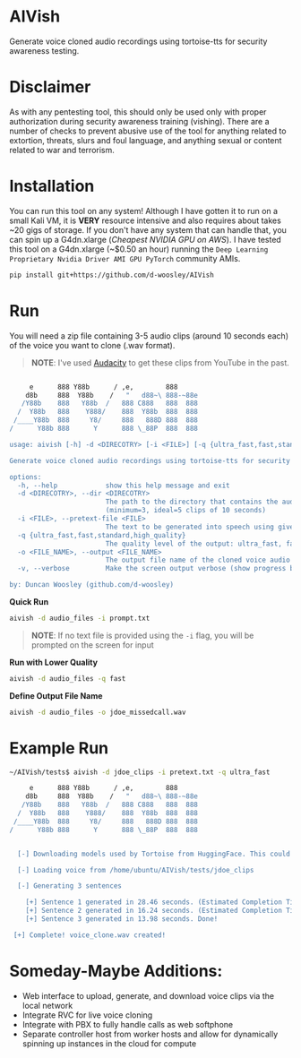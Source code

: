 # AIVish
Generate voice cloned audio recordings using tortoise-tts for security awareness testing.

# Disclaimer
As with any pentesting tool, this should only be used only with proper authorization during security awareness training (vishing). There are a number of checks to prevent abusive use of the tool for anything related to extortion, threats, slurs and foul language, and anything sexual or content related to war and terrorism.

# Installation
You can run this tool on any system! Although I have gotten it to run on a small Kali VM, it is **VERY** resource intensive and also requires about takes \~20 gigs of storage. If you don't have any system that can handle that, you can spin up a G4dn.xlarge (_Cheapest NVIDIA GPU on AWS_). I have tested this tool on a G4dn.xlarge (~$0.50 an hour) running the `Deep Learning Proprietary Nvidia Driver AMI GPU PyTorch` community AMIs.

```bash
pip install git+https://github.com/d-woosley/AIVish
```

# Run
You will need a zip file containing 3-5 audio clips (around 10 seconds each) of the voice you want to clone (.wav format).

> **NOTE**: I've used [Audacity](https://www.audacityteam.org/) to get these clips from YouTube in the past. 

```bash

     e      888 Y88b      / ,e,        888
    d8b     888  Y88b    /   "   d88~\ 888-~88e
   /Y88b    888   Y88b  /   888 C888   888  888
  /  Y88b   888    Y888/    888  Y88b  888  888
 /____Y88b  888     Y8/     888   888D 888  888
/      Y88b 888      Y      888 \_88P  888  888

usage: aivish [-h] -d <DIRECOTRY> [-i <FILE>] [-q {ultra_fast,fast,standard,high_quality}] [-o <FILE_NAME>] [-v]

Generate voice cloned audio recordings using tortoise-tts for security awareness testing

options:
  -h, --help            show this help message and exit
  -d <DIRECOTRY>, --dir <DIRECOTRY>
                        The path to the directory that contains the audio samples (".wav") of the voice to clone.
                        (minimum=3, ideal=5 clips of 10 seconds)
  -i <FILE>, --pretext-file <FILE>
                        The text to be generated into speech using given voice (If not given, you will be prompted)
  -q {ultra_fast,fast,standard,high_quality}
                        The quality level of the output: ultra_fast, fast, standard, high_quality (Default: high_quality)
  -o <FILE_NAME>, --output <FILE_NAME>
                        The output file name of the cloned voice audio file (Default="voice_clone.wav")
  -v, --verbose         Make the screen output verbose (show progress bars when generating clips)

by: Duncan Woosley (github.com/d-woosley)
```


**Quick Run**
```bash
aivish -d audio_files -i prompt.txt
```

> **NOTE**: If no text file is provided using the `-i` flag, you will be prompted on the screen for input

**Run with Lower Quality**
```bash
aivish -d audio_files -q fast
```

**Define Output File Name**
```bash
aivish -d audio_files -o jdoe_missedcall.wav
```

# Example Run
```bash
~/AIVish/tests$ aivish -d jdoe_clips -i pretext.txt -q ultra_fast

     e      888 Y88b      / ,e,        888
    d8b     888  Y88b    /   "   d88~\ 888-~88e
   /Y88b    888   Y88b  /   888 C888   888  888
  /  Y88b   888    Y888/    888  Y88b  888  888
 /____Y88b  888     Y8/     888   888D 888  888
/      Y88b 888      Y      888 \_88P  888  888


  [-] Downloading models used by Tortoise from HuggingFace. This could take a minute on the first run...

  [-] Loading voice from /home/ubuntu/AIVish/tests/jdoe_clips

  [-] Generating 3 sentences

    [+] Sentence 1 generated in 28.46 seconds. (Estimated Completion Time: 21.34 seconds)
    [+] Sentence 2 generated in 16.24 seconds. (Estimated Completion Time: 12.19 seconds)
    [+] Sentence 3 generated in 13.98 seconds. Done!

 [+] Complete! voice_clone.wav created!
```

# Someday-Maybe Additions:
 - Web interface to upload, generate, and download voice clips via the local network
 - Integrate RVC for live voice cloning
 - Integrate with PBX to fully handle calls as web softphone
 - Separate controller host from worker hosts and allow for dynamically spinning up instances in the cloud for compute
